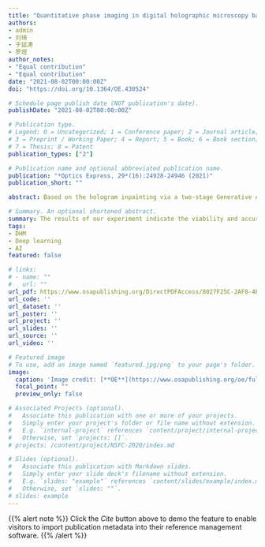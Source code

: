 ```yaml
---
title: "Quantitative phase imaging in digital holographic microscopy based on image inpainting using a two-stage generative adversarial network"
authors:
- admin
- 刘琦
- 于延涛
- 罗煜
author_notes:
- "Equal contribution"
- "Equal contribution"
date: "2021-08-02T00:00:00Z"
doi: "https://doi.org/10.1364/OE.430524"

# Schedule page publish date (NOT publication's date).
publishDate: "2021-08-02T00:00:00Z"

# Publication type.
# Legend: 0 = Uncategorized; 1 = Conference paper; 2 = Journal article;
# 3 = Preprint / Working Paper; 4 = Report; 5 = Book; 6 = Book section;
# 7 = Thesis; 8 = Patent
publication_types: ["2"]

# Publication name and optional abbreviated publication name.
publication: "*Optics Express, 29*(16):24928-24946 (2021)"
publication_short: ""

abstract: Based on the hologram inpainting via a two-stage Generative Adversarial Network (GAN), we present a precise phase aberration compensation method in digital holographic microscopy (DHM). In the proposed methodology, the interference fringes of the sample area in the hologram are firstly removed by the background segmentation via edge detection and morphological image processing. The vacancy area is then inpainted with the fringes generated by a deep learning algorithm. The image inpainting finally results in a sample-free reference hologram containing the total aberration of the system. The phase aberrations could be deleted by subtracting the unwrapped phase of the sample-free hologram from our inpainting network results, in no need of any complex spectrum centering procedure, prior knowledge of the system, or manual intervention. With a full and proper training of the two-stage GAN, our approach can robustly realize a distinct phase mapping, which overcomes the drawbacks of multiple iterations, noise interference or limited field of view in the recent methods using self-extension, Zernike polynomials fitting (ZPF) or geometrical transformations. The validity of the proposed procedure is confirmed by measuring the surface of preprocessed silicon wafer with a Michelson interferometer digital holographic inspection platform. The results of our experiment indicate the viability and accuracy of the presented method. Additionally, this work can pave the way for the evaluation of new applications of GAN in DHM.

# Summary. An optional shortened abstract.
summary: The results of our experiment indicate the viability and accuracy of the presented method. Additionally, this work can pave the way for the evaluation of new applications of GAN in DHM.
tags:
- DHM
- Deep learning
- AI
featured: false

# links:
# - name: ""
#   url: ""
url_pdf: https://www.osapublishing.org/DirectPDFAccess/8027F25C-2AF8-4E18-BC5270B5A9BC89AE_453585/oe-29-16-24928.pdf?da=1&id=453585&seq=0&mobile=no
url_code: ''
url_dataset: ''
url_poster: ''
url_project: ''
url_slides: ''
url_source: ''
url_video: ''

# Featured image
# To use, add an image named `featured.jpg/png` to your page's folder. 
image:
  caption: 'Image credit: [**OE**](https://www.osapublishing.org/oe/fulltext.cfm?uri=oe-29-16-24928&id=453585)'
  focal_point: ""
  preview_only: false

# Associated Projects (optional).
#   Associate this publication with one or more of your projects.
#   Simply enter your project's folder or file name without extension.
#   E.g. `internal-project` references `content/project/internal-project/index.md`.
#   Otherwise, set `projects: []`.
# projects: /content/project/NSFC-2020/index.md

# Slides (optional).
#   Associate this publication with Markdown slides.
#   Simply enter your slide deck's filename without extension.
#   E.g. `slides: "example"` references `content/slides/example/index.md`.
#   Otherwise, set `slides: ""`.
# slides: example
---
```


{{% alert note %}}
Click the *Cite* button above to demo the feature to enable visitors to import publication metadata into their reference management software.
{{% /alert %}}
